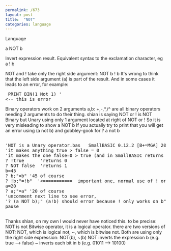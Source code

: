 ```yaml
---
permalink: /673
layout: post
title:  "NOT"
categories: language
---
```

Language

a NOT b

Invert expression result. Equivalent syntax to the exclamation character, eg a ! b

NOT and ! take only the right side argument:
NOT b
! b
It's wrong to think that the left side argument (a) is part of the result.
And in some cases it leads to an error, for example: <pre>
PRINT  BIN(1 Not 1) ' <-- this is error
</pre>


Binary operators work on 2 arguments a,b: +,-,*,/^ are all binary operators needing 2 arguments to do their thing.
shian is saying NOT or ! is NOT Binary but Unary using only 1 argument located at right of NOT or !
So it is very misleading to show a NOT b 
If you actually try to print that you will get an error using (a not b) and gobbley-gook for ? a not b
<pre>

'NOT is a Unary operator.bas   SmallBASIC 0.12.2 [B+=MGA] 2016-03-13
'it makes anything true > false = 0
'it makes the one false=0 > true (and in SmallBASIC returns 1 as C developer would have it)
? !true      'returns 0
? NOT false  'returns 1
b=45
? b;"=b" '45 of course
? !b;"=!b"  '<===========  important one, normal use of ! or NOT output is 0
a=20
? a;"=a" '20 of course
'uncomment next line to see error, 
'? (a NOT b);" (a!b) should error because ! only works on b" '(EXPR): Missing ')'
pause

</pre>

Thanks shian, on my own I would never have noticed this.
to be precise: NOT is not Bitwise operator, it is a logical operator.
there are two versions of NOT:
NOT, which is logical not,
~, which is bitwise not.
Both are using only the right side expression: NOT(b), ~(b)
NOT inverts the expression b (e.g. true --> false)
~  inverts each bit in b (e.g. 01011 --> 10100)
